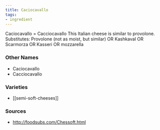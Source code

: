```yaml
---
title: Caciocavallo
tags:
- ingredient
---
```

Caciocavallo = Cacciocavallo This Italian cheese is similar to provolone. Substitutes: Provolone (not as moist, but similar) OR Kashkaval OR Scarmorza OR Kasseri OR mozzarella

### Other Names

* Caciocavallo
* Cacciocavallo

### Varieties

* [[semi-soft-cheeses]]

### Sources
* http://foodsubs.com/Chessoft.html

